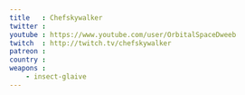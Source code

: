 ```yaml
---
title   : Chefskywalker
twitter :
youtube : https://www.youtube.com/user/OrbitalSpaceDweeb
twitch  : http://twitch.tv/chefskywalker
patreon :
country :
weapons :
    - insect-glaive
---
```

